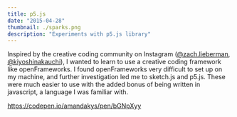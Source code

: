```yaml
---
title: p5.js
date: "2015-04-28"
thumbnail: ./sparks.png
description: "Experiments with p5.js library"
---
```


Inspired by the creative coding community on Instagram ([@zach.lieberman](https://www.instagram.com/zach.lieberman/), [@kiyoshinakauchi](https://www.instagram.com/kiyoshinakauchi/)), I wanted to learn to use a creative coding framework like openFrameworks. I found openFrameworks very difficult to set up on my machine, and further investigation led me to sketch.js and p5.js. These were much easier to use with the added bonus of being written in javascript, a language I was familiar with.

https://codepen.io/amandakys/pen/bGNpXyy
